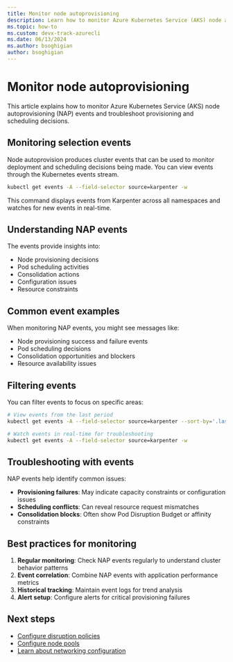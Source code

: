 ```yaml
---
title: Monitor node autoprovisioning
description: Learn how to monitor Azure Kubernetes Service (AKS) node autoprovisioning events and troubleshoot provisioning decisions.
ms.topic: how-to
ms.custom: devx-track-azurecli
ms.date: 06/13/2024
ms.author: bsoghigian
author: bsoghigian
---
```


# Monitor node autoprovisioning

This article explains how to monitor Azure Kubernetes Service (AKS) node autoprovisioning (NAP) events and troubleshoot provisioning and scheduling decisions.

## Monitoring selection events

Node autoprovision produces cluster events that can be used to monitor deployment and scheduling decisions being made. You can view events through the Kubernetes events stream.

```bash
kubectl get events -A --field-selector source=karpenter -w
```

This command displays events from Karpenter across all namespaces and watches for new events in real-time.

## Understanding NAP events

The events provide insights into:

- Node provisioning decisions
- Pod scheduling activities
- Consolidation actions
- Configuration issues
- Resource constraints

## Common event examples

When monitoring NAP events, you might see messages like:

- Node provisioning success and failure events
- Pod scheduling decisions
- Consolidation opportunities and blockers
- Resource availability issues

## Filtering events

You can filter events to focus on specific areas:

```bash
# View events from the last period
kubectl get events -A --field-selector source=karpenter --sort-by='.lastTimestamp'

# Watch events in real-time for troubleshooting
kubectl get events -A --field-selector source=karpenter -w
```

## Troubleshooting with events

NAP events help identify common issues:

- **Provisioning failures**: May indicate capacity constraints or configuration issues
- **Scheduling conflicts**: Can reveal resource request mismatches
- **Consolidation blocks**: Often show Pod Disruption Budget or affinity constraints

## Best practices for monitoring

1. **Regular monitoring**: Check NAP events regularly to understand cluster behavior patterns
2. **Event correlation**: Combine NAP events with application performance metrics
3. **Historical tracking**: Maintain event logs for trend analysis
4. **Alert setup**: Configure alerts for critical provisioning failures

## Next steps

- [Configure disruption policies](node-autoprovision-disruption.md)
- [Configure node pools](node-autoprovision-node-pools.md)
- [Learn about networking configuration](node-autoprovision-networking.md)